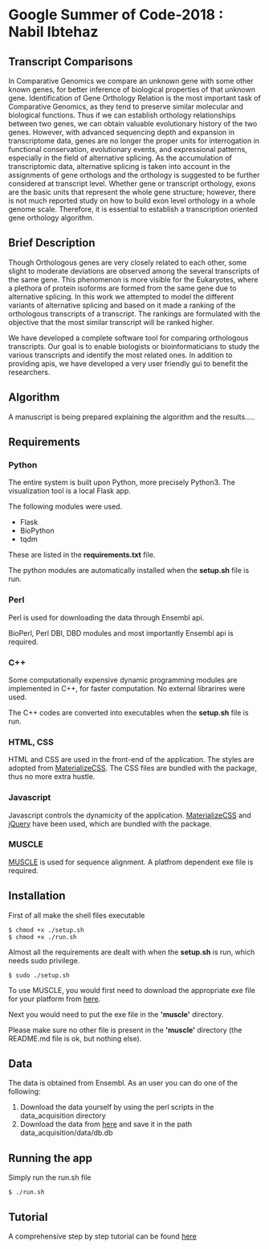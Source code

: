 # Google Summer of Code-2018 : Nabil Ibtehaz
## Transcript Comparisons
In Comparative Genomics we compare an unknown gene with some other known genes, for better inference of biological properties of that unknown gene. Identification of Gene Orthology Relation is the most important task of Comparative Genomics, as they tend to preserve similar molecular and biological functions. Thus if we can establish orthology relationships between two genes, we can obtain valuable evolutionary history of the two genes. However, with advanced sequencing depth and expansion in transcriptome data, genes are no longer the proper units for interrogation in functional conservation, evolutionary events, and expressional patterns, especially in the field of alternative splicing. As the accumulation of transcriptomic data, alternative splicing is taken into account in the assignments of gene orthologs and the orthology is suggested to be further considered at transcript level. Whether gene or transcript orthology, exons are the basic units that represent the whole gene structure; however, there is not much reported study on how to build exon level orthology in a whole genome scale. Therefore, it is essential to establish a transcription oriented gene orthology algorithm.


## Brief Description
Though Orthologous genes are very closely related to each other, some slight to moderate deviations are observed among the several transcripts of the same gene. This phenomenon is more visible for the Eukaryotes, where a plethora of protein isoforms are formed from the same gene due to alternative splicing. In this work we attempted to model the different variants of alternative splicing and based on it made a ranking of the orthologous transcripts of a transcript. The rankings are formulated with the objective that the most similar transcript will be ranked higher.

We have developed a complete software tool for comparing orthologous transcripts. Our goal is to enable biologists or bioinformaticians to study the various transcripts and identify the most related ones. In addition to providing apis, we have developed a very user friendly gui to benefit the researchers. 


## Algorithm

A manuscript is being prepared explaining the algorithm and the results.....


## Requirements

### Python

The entire system is built upon Python, more precisely Python3. The visualization tool is a local Flask app.  

The following modules were used.

* Flask
* BioPython
* tqdm

These are listed in the **requirements.txt** file.

The python modules are automatically installed when the **setup.sh** file is run.

### Perl

Perl is used for downloading the data through Ensembl api. 

BioPerl, Perl DBI, DBD modules and most importantly Ensembl api is required.

### C++ 
Some computationally expensive dynamic programming modules are implemented in C++, for faster computation. No external librarires were used.

The C++ codes are converted into executables when the **setup.sh** file is run.

### HTML, CSS
HTML and CSS are used in the front-end of the application. The styles are adopted from [MaterializeCSS](https://materializecss.com). The CSS files are bundled with the package, thus no more extra hustle.

### Javascript
Javascript controls the dynamicity of the application. [MaterializeCSS](https://materializecss.com) and [jQuery](https://jquery.com/) have been used, which are bundled with the package.

### MUSCLE
[MUSCLE](https://www.ebi.ac.uk/Tools/msa/muscle/) is used for sequence alignment. A platfrom dependent exe file is required.


## Installation

First of all make the shell files executable

```
$ chmod +x ./setup.sh
$ chmod +x ./run.sh
```

Almost all the requirements are dealt with when the **setup.sh** is run, which needs sudo privilege.

```
$ sudo ./setup.sh
```

To use MUSCLE, you would first need to download the appropriate exe file for your platform from [here](https://www.drive5.com/muscle/downloads.htm). 

Next you would need to put the exe file in the **'muscle'** directory.

Please make sure no other file is present in the **'muscle'** directory (the README.md file is ok, but nothing else).


## Data 

The data is obtained from Ensembl. As an user you can do one of the following:

1. Download the data yourself by using the perl scripts in the data_acquisition directory
2. Download the data from [here](https://drive.google.com/open?id=1X51bFX-WVbsp346byt36VW3kCUb6mPtb) and save it in the path data_acquisition/data/db.db 


## Running the app

Simply run the run.sh file
```
$ ./run.sh
```


## Tutorial 
A comprehensive step by step tutorial can be found [here](https://ensemblgsoc.github.io/nabil-gsoc-2018/)
